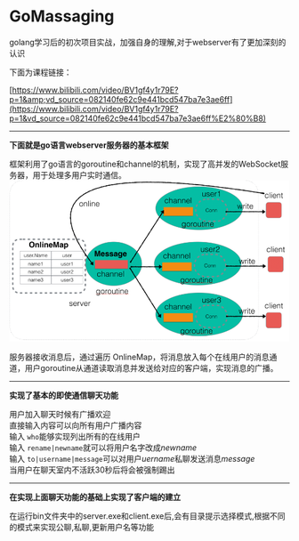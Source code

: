 # GoMassaging
  
golang学习后的初次项目实战，加强自身的理解,对于webserver有了更加深刻的认识
  
下面为课程链接：
  
[https://www.bilibili.com/video/BV1gf4y1r79E?p=1&amp;vd_source=082140fe62c9e441bcd547ba7e3ae6ff](https://www.bilibili.com/video/BV1gf4y1r79E?p=1&vd_source=082140fe62c9e441bcd547ba7e3ae6ff%E2%80%B8)
  
---
  
**下面就是go语言webserver服务器的基本框架**  
  
框架利用了go语言的goroutine和channel的机制，实现了高并发的WebSocket服务器，用于处理多用户实时通信。  
![image](https://github.com/Cliford-Sun/GoMassaging/blob/main/graph/WebServer.png)
  
服务器接收消息后，通过遍历 OnlineMap，将消息放入每个在线用户的消息通道，用户goroutine从通道读取消息并发送给对应的客户端，实现消息的广播。
  
---
  
**实现了基本的即使通信聊天功能**  
  
用户加入聊天时候有广播欢迎  
直接输入内容可以向所有用户广播内容  
输入 `who`能够实现列出所有的在线用户  
输入 `rename|newname`就可以将用户名字改成*newname*  
输入 `to|username|message`可以对用户*uername*私聊发送消息*message*  
当用户在聊天室内不活跃30秒后将会被强制踢出  

  --- 
  
**在实现上面聊天功能的基础上实现了客户端的建立**  
  
在运行bin文件夹中的server.exe和client.exe后,会有目录提示选择模式,根据不同的模式来实现公聊,私聊,更新用户名等功能
